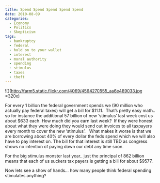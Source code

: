 ```yaml
---
title: Spend Spend Spend Spend Spend
date: 2010-08-09
categories:
  - Economy
  - Politics
  - Skepticism
tags:
  - bankruptcy
  - federal
  - hold on to your wallet
  - interest
  - moral authority
  - spending
  - stimulus
  - taxes
  - theft
---
```


![](http://farm5.static.flickr.com/4069/4564270555_aa6e489033.jpg =320x)

For every 1 billion the federal government spends we (90 million who actually pay federal taxes) will get a bill for $11.11.  That’s pretty easy math.. so for instance the additional 57 billion of new ‘stimulus’ last week cost us about $633 each. How much did you earn last week?  If they were honest about what they were doing they would send out invoices to all taxpayers every month to cover the new ‘stimulus’.   What makes it worse is that we are borrowing about 40% of every dollar the feds spend which we will also have to pay interest on. The bill for that interest is still TBD as congress shows no intention of paying down our debt any time soon.


For the big stimulus monster last year.. just the principal of 862 billion means that each of us suckers tax payers is getting a bill for about $9577.

Now lets see a show of hands… how many people think federal spending stimulates anything?
